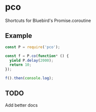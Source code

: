 pco
=
Shortcuts for Bluebird's Promise.coroutine

Example
-
```js
const P = require('pco');

const f = P.co(function* () {
  yield P.delay(2000);
  return 10;
});

f().then(console.log);

```

TODO
-
Add better docs

